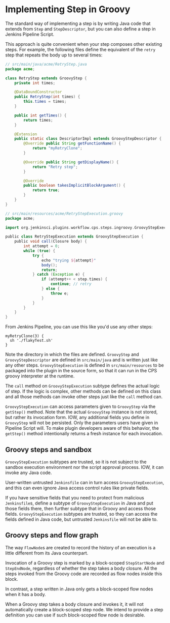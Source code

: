 # Implementing Step in Groovy
The standard way of implementing a step is by writing Java code that extends from `Step` and `StepDescriptor`,
but you can also define a step in Jenkins Pipeline Script.

This approach is quite convenient when your step composes other
existing steps. For example, the following files define
the equivalent of the `retry` step that repeats the body up to several times:

```java
// src/main/java/acme/RetryStep.java
package acme;

class RetryStep extends GroovyStep {
    private int times;

    @DataBoundConstructor
    public RetryStep(int times) {
        this.times = times;
    }

    public int getTimes() {
        return times;
    }

    @Extension
    public static class DescriptorImpl extends GroovyStepDescriptor {
        @Override public String getFunctionName() {
	        return "myRetryClone";
        }

        @Override public String getDisplayName() {
	        return "Retry step";
        }

        @Override
        public boolean takesImplicitBlockArgument() {
            return true;
        }
    }
}
```

```groovy
// src/main/resources/acme/RetryStepExecution.groovy
package acme;

import org.jenkinsci.plugins.workflow.cps.steps.ingroovy.GroovyStepExecution

public class RetryStepExecution extends GroovyStepExecution {
    public void call(Closure body) {
        int attempt = 0;
        while (true) {
            try {
                echo "trying ${attempt}"
                body();
                return;
            } catch (Exception e) {
                if (attempt++ < step.times) {
                    continue; // retry
                } else {
                    throw e;
                }
            }
        }
    }
}
```

From Jenkins Pipeline, you can use this like you'd use any other steps:

```
myRetryClone(3) {
  sh './flakyTest.sh'
}
```

Note the directory in which the files are defined. `GroovyStep` and `GroovyStepDescriptor`
are defined in `src/main/java` and is written just like any other steps.
`GroovyStepExecution` is defined in `src/main/resources` to be packaged into the plugin
in the source form, so that it can run in the CPS groovy interpreter at the runtime.

The `call` method on `GroovyStepExecution` subtype defines the actual logic of step.
If the logic is complex, other methods can be defined on this class and all those methods
can invoke other steps just like the `call` method can.

`GroovyStepExecution` can access parameters given to `GroovyStep` via the `getStep()` method.
Note that the actual `GroovyStep` instance is not stored, but rather its invocation form.
IOW, any additional fields you define in `GroovyStep` will not be persisted. Only the parameters
users have given in Pipeline Script will. To make plugin developers aware of this behavior,
the `getStep()` method intentionally returns a fresh instance for each invocation.

## Groovy steps and sandbox
`GroovyStepExecution` subtypes are trusted,
so it is not subject to the sandbox execution environment nor the script approval process.
IOW, it can invoke any Java code.

User-written untrusted `Jenkinsfile` can in turn access `GroovyStepExecution`,
and this can even ignore Java access control rules like private fields.

If you have sensitive fields that you need to protect from malicious `Jenkinsfile`s,
define a subtype of `GroovyStepExecution` in Java and put those fields there,
then further subtype that in Groovy and access those fields.
`GroovyStepExecution` subtypes are trusted, so they can access the fields
defined in Java code, but untrusted `Jenkinsfile` will not be able to.

## Groovy steps and flow graph
The way `FlowNode`s are created to record the history of an execution is
a little different from its Java counterpart.

Invocation of a Groovy step is marked by a block-scoped
`StepStartNode` and `StepEndNode`, regardless of whether the step
takes a body closure. All the steps invoked from the Groovy code
are recorded as flow nodes inside this block.

In contrast, a step written in Java only gets a block-scoped flow
nodes when it has a body.

When a Groovy step takes a body closure and invokes it, it will not
automatically create a block-scoped step node. We intend to provide
a step definition you can use if such block-scoped flow node is desirable.
